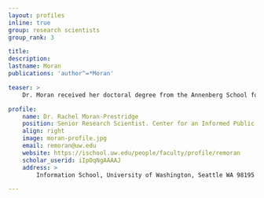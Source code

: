 ```yaml
---
layout: profiles
inline: true
group: research scientists
group_rank: 3

title: 
description: 
lastname: Moran
publications: 'author^=*Moran'

teaser: >
    Dr. Moran received her doctoral degree from the Annenberg School for Communication and Journalism at the University of Southern California. Her research explores the role of trust in digital information environments and is particularly concerned with how trust is implicated in the spread of mis- and dis-information. Her research has been published in *Information, Communication & Society*, *Digital Journalism*, *Journalism Practice*, *Media, Culture & Society* and *Telecommunications Policy*. Dr. Moran also holds a BA and an MA in Social and Political Science from Cambridge University and an MA in Political Communications from Goldsmiths College, University of London. She was the Oakley Endowed Fellow at USC for 2018-19 and the 2018 Benton Foundation Junior Scholar.

profile:
    name: Dr. Rachel Moran-Prestridge
    position: Senior Research Scientist. Center for an Informed Public.
    align: right
    image: moran-profile.jpg
    email: remoran@uw.edu
    website: https://ischool.uw.edu/people/faculty/profile/remoran 
    scholar_userid: iIpDqNgAAAAJ 
    address: >
        Information School, University of Washington, Seattle WA 98195

---
```


